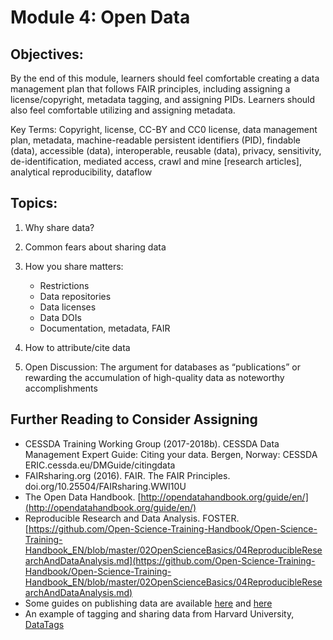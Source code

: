 

# Module 4: Open Data

## Objectives: 
By the end of this module, learners should feel comfortable creating a data management plan that follows FAIR principles, including assigning a license/copyright, metadata tagging, and assigning PIDs. Learners should also feel comfortable utilizing and assigning metadata. 

Key Terms: Copyright, license, CC-BY and CC0 license, data management plan, metadata, machine-readable persistent identifiers (PID), findable (data), accessible (data), interoperable, reusable (data), privacy, sensitivity, de-identification, mediated access, crawl and mine [research articles], analytical reproducibility, dataflow 

## Topics: 

1. Why share data? 
1. Common fears about sharing data
1. How you share matters:
     - Restrictions
     - Data repositories
     - Data licenses 
     - Data DOIs
     - Documentation, metadata, FAIR
1. How to attribute/cite data 

8. Open Discussion: The argument for databases as “publications” or rewarding the accumulation of high-quality data as noteworthy accomplishments

## Further Reading to Consider Assigning



* CESSDA Training Working Group (2017-2018b). CESSDA Data Management Expert Guide: Citing your data. Bergen, Norway: CESSDA ERIC.cessda.eu/DMGuide/citingdata
* FAIRsharing.org (2016). FAIR. The FAIR Principles. doi.org/10.25504/FAIRsharing.WWI10U
* The Open Data Handbook. [http://opendatahandbook.org/guide/en/](http://opendatahandbook.org/guide/en/)
* Reproducible Research and Data Analysis. FOSTER. [https://github.com/Open-Science-Training-Handbook/Open-Science-Training-Handbook_EN/blob/master/02OpenScienceBasics/04ReproducibleResearchAndDataAnalysis.md](https://github.com/Open-Science-Training-Handbook/Open-Science-Training-Handbook_EN/blob/master/02OpenScienceBasics/04ReproducibleResearchAndDataAnalysis.md) 
* Some guides on publishing data are available [here](https://www.cessda.eu/Training/Training-Resources/Library/Data-Management-Expert-Guide/6.-Archive-Publish/Data-publishing-routes) and [here](https://www.openaire.eu/opendatapilot-repository-guide)
* An example of tagging and sharing data from Harvard University,[ DataTags](https://privacytools.seas.harvard.edu/datatags)

